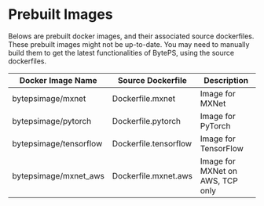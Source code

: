 # Prebuilt Images

Belows are prebuilt docker images, and their associated source dockerfiles. These prebuilt images might not be up-to-date. 
You may need to manually build them to get the latest functionalities of BytePS, using the source dockerfiles.   

| Docker Image Name | Source Dockerfile | Description |
| --- | --- | --- |
| bytepsimage/mxnet            | Dockerfile.mxnet            | Image for MXNet |
| bytepsimage/pytorch          | Dockerfile.pytorch          | Image for PyTorch |
| bytepsimage/tensorflow       | Dockerfile.tensorflow       | Image for TensorFlow |
| bytepsimage/mxnet_aws        | Dockerfile.mxnet.aws        | Image for MXNet on AWS, TCP only |
